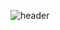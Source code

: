 ![header](https://capsule-render.vercel.app/api?type=transparent&color=auto&height=300&section=header&text=ajrfyd%20hub&animation=scaleIn&fontSize=90)
